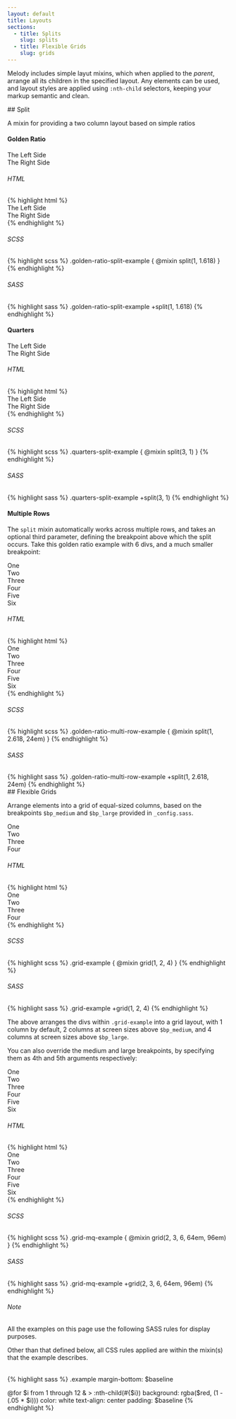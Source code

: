 ```yaml
---
layout: default
title: Layouts
sections:
  - title: Splits
    slug: splits
  - title: Flexible Grids
    slug: grids
---
```


Melody includes simple layut mixins, which when applied to the *parent*, arrange all its children in the specified layout. Any elements can be used, and layout styles are applied using `:nth-child` selectors, keeping your markup semantic and clean.

<section class="doc-section splits" id="splits">
## Split

A mixin for providing a two column layout based on simple ratios

#### Golden Ratio

<section class="golden-ratio-split-example">
  <aside>The Left Side</aside>
  <article>The Right Side</article>
</section>

<div class="split-code">

  <h6>HTML</h6>
{% highlight html %}
<section class="golden-ratio-split-example">
  <aside>The Left Side</aside>
  <article>The Right Side</article>
</section>
{% endhighlight %}

</div>

<div class="split-code">

  <h6>SCSS</h6>
{% highlight scss %}
.golden-ratio-split-example {
  @mixin split(1, 1.618)
}
{% endhighlight %}

</div>

<div class="split-code">

  <h6>SASS</h6>
{% highlight sass %}
.golden-ratio-split-example
  +split(1, 1.618)
{% endhighlight %}

</div>

#### Quarters

<section class="quarters-split-example">
  <article>The Left Side</article>
  <aside>The Right Side</aside>
</section>

<div class="split-code">

  <h6>HTML</h6>
{% highlight html %}
<section class="quarters-split-example">
  <article>The Left Side</article>
  <aside>The Right Side</aside>
</section>
{% endhighlight %}

</div>

<div class="split-code">

  <h6>SCSS</h6>
{% highlight scss %}
.quarters-split-example {
  @mixin split(3, 1)
}
{% endhighlight %}

</div>

<div class="split-code">

  <h6>SASS</h6>
{% highlight sass %}
.quarters-split-example
  +split(3, 1)
{% endhighlight %}

</div>

#### Multiple Rows

The `split` mixin automatically works across multiple rows, and takes an optional third parameter, defining the breakpoint above which the split occurs. Take this golden ratio example with 6 divs, and a much smaller breakpoint:

<section class="golden-ratio-multi-row-example">
  <div>One</div>
  <div>Two</div>
  <div>Three</div>
  <div>Four</div>
  <div>Five</div>
  <div>Six</div>
</section>

<div class="split-code">

  <h6>HTML</h6>
{% highlight html %}
<section class="golden-ratio-multi-row-example">
  <div>One</div>
  <div>Two</div>
  <div>Three</div>
  <div>Four</div>
  <div>Five</div>
  <div>Six</div>
</section>
{% endhighlight %}
</div>

<div class="split-code">

  <h6>SCSS</h6>
{% highlight scss %}
.golden-ratio-multi-row-example {
  @mixin split(1, 2.618, 24em)
}
{% endhighlight %}

</div>

<div class="split-code">

  <h6>SASS</h6>
{% highlight sass %}
.golden-ratio-multi-row-example
  +split(1, 2.618, 24em)
{% endhighlight %}

</div>
</section>

<section class="doc-section grids" id="grids">
## Flexible Grids

Arrange elements into a grid of equal-sized columns, based on the breakpoints `$bp_medium` and `$bp_large` provided in `_config.sass`.

<div class="grid-example">
  <div>One</div>
  <div>Two</div>
  <div>Three</div>
  <div>Four</div>
</div>

<div class="split-code">

  <h6>HTML</h6>
{% highlight html %}
<div class="grid-example">
  <div>One</div>
  <div>Two</div>
  <div>Three</div>
  <div>Four</div>
</div>
{% endhighlight %}

</div>

<div class="split-code">

  <h6>SCSS</h6>
{% highlight scss %}
.grid-example {
  @mixin grid(1, 2, 4)
}
{% endhighlight %}

</div>

<div class="split-code">

  <h6>SASS</h6>
{% highlight sass %}
.grid-example
  +grid(1, 2, 4)
{% endhighlight %}

</div>

The above arranges the divs within `.grid-example` into a grid layout, with 1 column by default, 2 columns at screen sizes above `$bp_medium`, and 4 columns at screen sizes above `$bp_large`.

You can also override the medium and large breakpoints, by specifying them as 4th and 5th arguments respectively:

<div class="grid-mq-example">
  <div>One</div>
  <div>Two</div>
  <div>Three</div>
  <div>Four</div>
  <div>Five</div>
  <div>Six</div>
</div>

<div class="split-code">

  <h6>HTML</h6>
{% highlight html %}
<div class="grid-mq-example">
  <div>One</div>
  <div>Two</div>
  <div>Three</div>
  <div>Four</div>
  <div>Five</div>
  <div>Six</div>
</div>
{% endhighlight %}

</div>

<div class="split-code">

  <h6>SCSS</h6>
{% highlight scss %}
.grid-mq-example {
  @mixin grid(2, 3, 6, 64em, 96em)
}
{% endhighlight %}

</div>

<div class="split-code">

  <h6>SASS</h6>
{% highlight sass %}
.grid-mq-example
  +grid(2, 3, 6, 64em, 96em)
{% endhighlight %}

</div>
</section>

<section class="doc-section notes">

<div class="split-note">

  <h6>Note</h6>
  <div>
    <p>
      All the examples on this page use the following SASS rules for display purposes.
    </p>
    <p>
      Other than that defined below, all CSS rules applied are within the mixin(s) that the example describes.
    </p>
  </div>

  <h6></h6>

{% highlight sass %}
.example
  margin-bottom: $baseline

  @for $i from 1 through 12
    & > :nth-child(#{$i})
      background: rgba($red, (1 - (.05 * $i)))
      color: white
      text-align: center
      padding: $baseline
{% endhighlight %}

</div>

</section>